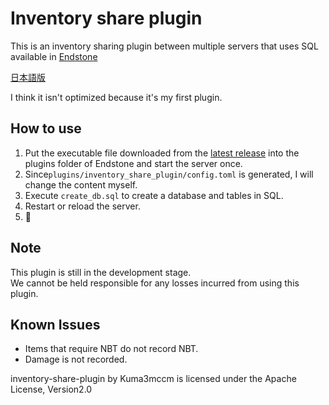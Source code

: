 # Inventory share plugin
This is an inventory sharing plugin between multiple servers that uses SQL available in [Endstone](https://github.com/EndstoneMC/endstone "Endstone")

[日本語版](https://github.com/Kuma3mccm/inventory-share-plugin/blob/master/README_JP.md)

I think it isn't optimized because it's my first plugin.

## How to use
1. Put the executable file downloaded from the [latest release](https://github.com/Kuma3mccm/inventory-share-plugin/releases/latest) into the plugins folder of Endstone and start the server once.
2. Since`plugins/inventory_share_plugin/config.toml` is generated, I will change the content myself.
3. Execute `create_db.sql` to create a database and tables in SQL.
4. Restart or reload the server.
5. :partying_face: 

## Note 
This plugin is still in the development stage.\
We cannot be held responsible for any losses incurred from using this plugin. 
## Known Issues 
- Items that require NBT do not record NBT.
- Damage is not recorded.

inventory-share-plugin by Kuma3mccm is licensed under the Apache License, Version2.0
